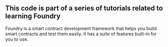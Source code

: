 ## This code is part of a series of tutorials related to learning Foundry
Foundry is a smart contract development framework that helps you build smart contracts and test them easily. It has a suite of features built-in for you to use.